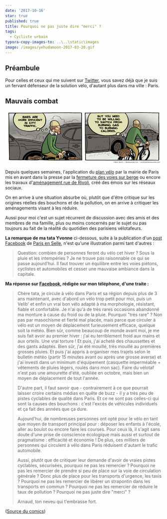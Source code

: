 ```yaml
---
date: '2017-10-16'
star: true
published: true
title: Pourquoi ne pas juste dire "merci" ?
tags:
  - Cycliste urbain
typora-copy-images-to: ..\..\static\images
image: /images/yehudamoon-2017-03-20.gif
---
```

## Préambule

Pour celles et ceux qui me suivent sur [Twitter](https://twitter.com/Narno), vous savez déjà que je suis un fervant défenseur de la solution vélo, d'autant plus dans ma ville : Paris.

## Mauvais combat

![yehudamoon-2017-03-20](/images/yehudamoon-2017-03-20.gif)

Depuis quelques semaines, l'application du [plan vélo](https://www.paris.fr/velo) par la mairie de Paris mis en avant dans la presse par la [fermeture des voies sur berge](https://www.google.com/search?q=fermeture+des+voies+sur+berge) ou encore les travaux d'[aménagement rue de Rivoli](http://transports.blog.lemonde.fr/2017/08/18/paris-bataille-rivoli/), créé des émois sur les réseaux sociaux.

On en arrive à une situation absurbe où, plutôt que d'être critique sur les origines réelles des bouchons et de la pollution, on en arrive à critiquer les aménagements visant à les réduire.

Aussi pour moi c'est un sujet récurrent de discussion avec des amis et des membres de ma famille, plus ou moins concernés par le sujet ou pas toujours au fait de la réalité du quotidien des parisiens vélotafeurs.

**La remarque de ma tata Yvonne** ci-dessous, suite à la publication d'un [post Facebook](https://www.facebook.com/parisenselle/posts/1432701586815776) de [Paris en Selle](https://parisenselle.fr/), n'est qu'une illustration parmi tant d'autres :

> Question: combien de personnes feront du vélo cet hiver ? Sous la pluie et les intempéries ? Je ne trouve pas raisonnable ce qui se passe aujourd’hui. Il faut trouver un équilibre entre les voies piétons, cyclistes et automobiles et cesser une mauvaise ambiance dans la capitale.

**Ma réponse sur [Facebook](https://www.facebook.com/parisenselle/posts/1432701586815776?comment_id=1442018189217449&reply_comment_id=1445512238868044), rédigée sur mon téléphone, d'une traite :**

> Chère tata, je circule à vélo dans Paris et sa région depuis plus de 3 ans maintenant, avec d'abord un vélo trop petit pour moi, puis un Velib' et enfin un vrai bon vélo adapté à ma morphologie, résistant, fiable et confortable.
> Je n'ai qu'à de très rares occasions abandonné ma monture à cause du froid ou de la pluie.
> Pourquoi "très rare" ? Non pas par masochisme et fierté mal placée, mais parce que circuler à vélo est un moyen de déplacement furieusement efficace, quelque soit la météo.
> Bien sûr, comme beaucoup de monde avant moi, je me suis fait avoir au premier hiver : j'ai eu terriblement froid aux mains et aux orteils. Une vrai torture !
> Et puis, j'ai acheté des chaussettes et des gants adaptés.
> Bien sûr, j'ai été mouillé, très mouillé au premières grosses pluies.
> Et puis j'ai appris à organiser mes trajets selon le bulletin météo (partir 15 minutes avant ou après une grosse averse) et j'ai investi dans un minimum d'équipement (casquette imperméable + vêtements de pluies légers, roulés dans mon sac).
> Faire du vélotaf n'est pas une amourette d'été, oubliée en octobre, mais bien un moyen de déplacement de tout l'année.
>
> D'autre part, il faut savoir que - contrairement à ce que pourrait laisser croire certains médias en quête de buzz - il y a très peu de pistes cyclables de qualité dans Paris.
> Et ce ne sont pas celles-ci qui sont la causes des bouchons : c'est l'excès de véhicules individuels et ça fait des années que ça dure.
>
> Aujourd'hui, de nombreuses personnes ont opté pour le vélo en tant que moyen de transport principal pour : déposer les enfants à l'école, aller au boulot ou encore faire les courses.
> Pour ceux là, il s'agit sans doute d'une prise de conscience écologique mais aussi et surtout de pragmatisme : efficacité et économie !
> De plus, ces milliers de personnes qui circulent à vélo dans Paris réduisent d'autant le trafic automobile.
>
> Aussi, plutôt que de critiquer leur demande d'avoir de vraies pistes cyclables, sécurisées, pourquoi ne pas les remercier ?
> Pourquoi ne pas les remercier de prendre si peu de place sur la voie de circulation générale ? Donc plus de place pour les transports d'urgence, les taxis ?
> Pourquoi ne pas les remercier de libérer un strapontin dans les transports en commun ?
> Pourquoi ne pas les remercier de réduire le taux de pollution ?
> Pourquoi ne pas juste dire "merci" ?
>
> Arnaud, ton neveu qui t'embrasse fort.

([Source du comics](http://yehudamoon.com/comic/2017-03-20/))
